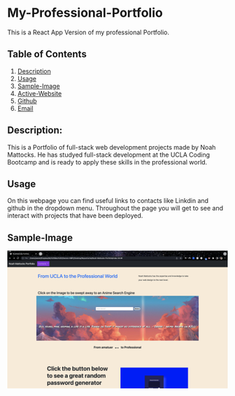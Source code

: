 # My-Professional-Portfolio
This is a React App Version of my professional Portfolio. 


## Table of Contents
1. [Description](#Description)
2. [Usage](#Usage)
3. [Sample-Image](#Sample-Image)
4. [Active-Website](#active-website)
5. [Github](#Github)
6. [Email](#Email)  

## Description:
This is a Portfolio of full-stack web development projects made by Noah Mattocks. He has studyed full-stack development at the UCLA Coding Bootcamp and is ready to apply these skills in the professional world.

## Usage
On this webpage you can find useful links to contacts like Linkdin and github in the dropdown menu. Throughout the page you will get to see and interact with projects that have been deployed. 


## Sample-Image

![Portfolio Sample Image](https://raw.githubusercontent.com/TheHalfrican/Noah-Mattocks-Portfolio/main/assets/images/Sample-Image.png)

